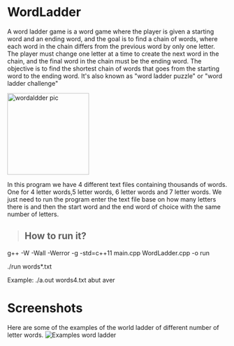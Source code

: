 # WordLadder
A word ladder game is a word game where the player is given a starting word and an ending word, and the goal is to find a chain of words, where each word in the chain differs from the previous word by only one letter. The player must change one letter at a time to create the next word in the chain, and the final word in the chain must be the ending word. The objective is to find the shortest chain of words that goes from the starting word to the ending word. It's also known as "word ladder puzzle" or "word ladder challenge"

<img width="187" alt="wordaldder pic" src="https://user-images.githubusercontent.com/114533891/212440311-e8620bec-6431-4cb6-8f98-e6f9009f5127.png">

In this program we have 4 different text files containing thousands of words. One for 4 letter words,5 letter words, 6 letter
words and 7 letter words. We just need to run the program enter the text file base on how many letters there is and then the start word and the end word of choice with the same number of letters.

 > ## How to run it?
g++ -W -Wall -Werror -g -std=c++11 main.cpp WordLadder.cpp -o run

./run words*.txt <start word> <end word>
 
Example: ./a.out words4.txt abut aver

# Screenshots
Here are some of the examples of the world ladder of different number of letter words.
![Examples word ladder](https://user-images.githubusercontent.com/114533891/212277908-6c5371f7-4f66-4491-a4cb-6018346135ac.jpg)
